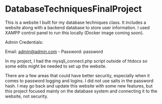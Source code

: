 # DatabaseTechniquesFinalProject
This is a website I built for my database techniques class.  It includes a website along with a backend database to store user information.  I used XAMPP control panel to run this locally (Docker image coming soon).  


Admin Credentials:

Email: admin@admin.com - Password: password

In my project, I had the mysqli_connect.php script outside of htdocs so some edits might be needed to set up the website.

There are a few areas that could have better security, especially when it comes to password logging and logins.  I did not use salts in the password hash.  I may go back and update this website with some new features, but this project focused mainly on the database system and connecting it to the website, not security.
